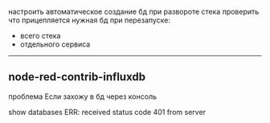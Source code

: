 настроить автоматическое создание бд при развороте стека
проверить что прицепляется нужная бд при перезапуске:
 - всего стека
 - отдельного сервиса



-------
node-red-contrib-influxdb
--------
проблема
Если захожу в бд через консоль

show databases
ERR: received status code 401 from server
